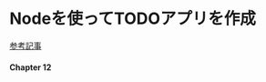 # Nodeを使ってTODOアプリを作成
[参考記事](https://zenn.dev/wkb/books/node-tutorial/viewer/todo_04)

#### Chapter 12


